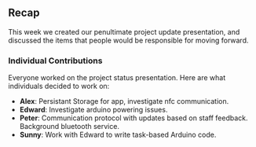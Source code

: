 ## Recap
This week we created our penultimate project update presentation, and discussed the items that people would be responsible for moving forward. 

### Individual Contributions
Everyone worked on the project status presentation. Here are what individuals decided to work on:

- **Alex**: Persistant Storage for app, investigate nfc communication.
- **Edward**: Investigate arduino powering issues. 
- **Peter**: Communication protocol with updates based on staff feedback. Background bluetooth service. 
- **Sunny**: Work with Edward to write task-based Arduino code.
